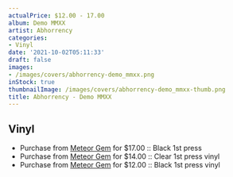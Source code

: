 ```yaml
---
actualPrice: $12.00 - 17.00
album: Demo MMXX
artist: Abhorrency
categories:
- Vinyl
date: '2021-10-02T05:11:33'
draft: false
images:
- /images/covers/abhorrency-demo_mmxx.png
inStock: true
thumbnailImage: /images/covers/abhorrency-demo_mmxx-thumb.png
title: Abhorrency - Demo MMXX
---
```


## Vinyl
* Purchase from [Meteor Gem](https://meteor-gem.com/products/abhorrency-demo-mmxx) for $17.00 :: Black 1st press
* Purchase from [Meteor Gem](https://meteor-gem.com/products/abhorrency-demo-mmxx) for $14.00 :: Clear 1st press vinyl
* Purchase from [Meteor Gem](https://meteor-gem.com/products/abhorrency-demo-mmxx) for $12.00 :: Black 1st press vinyl

